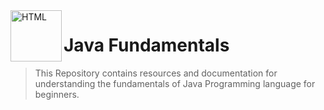 
<img alt="HTML" align="left" src = "https://cdn.freebiesupply.com/logos/thumbs/2x/java-4-logo.png" width = "82px"/>

# Java Fundamentals
> This Repository contains resources and documentation for understanding the fundamentals of Java Programming language for beginners.
